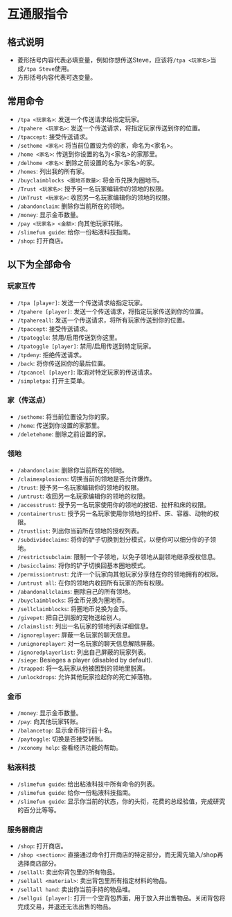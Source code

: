 # 互通服指令
## 格式说明
- 菱形括号内容代表必填变量，例如你想传送Steve，应该将`/tpa <玩家名>`当成`/tpa Steve`使用。
- 方形括号内容代表可选变量。

## 常用命令
- `/tpa <玩家名>`: 发送一个传送请求给指定玩家。
- `/tpahere <玩家名>`: 发送一个传送请求，将指定玩家传送到你的位置。
- `/tpaccept`: 接受传送请求。
- `/sethome <家名>`: 将当前位置设为你的家，命名为<家名>。
- `/home <家名>`: 传送到你设置的名为<家名>的家那里。
- `/delhome <家名>`: 删除之前设置的名为<家名>的家。
- `/homes`: 列出我的所有家。
- `/buyclaimblocks <圈地币数量>`: 将金币兑换为圈地币。
- `/Trust <玩家名>`: 授予另一名玩家编辑你的领地的权限。
- `/UnTrust <玩家名>`: 收回另一名玩家编辑你的领地的权限。
- `/abandonclaim`: 删除你当前所在的领地。
- `/money`: 显示金币数量。
- `/pay <玩家名> <金额>`: 向其他玩家转账。
- `/slimefun guide`: 给你一份粘液科技指南。
- `/shop`: 打开商店。

## 以下为全部命令
### 玩家互传
- `/tpa [player]`: 发送一个传送请求给指定玩家。
- `/tpahere [player]`: 发送一个传送请求，将指定玩家传送到你的位置。
- `/tpahereall`: 发送一个传送请求，将所有玩家传送到你的位置。
- `/tpaccept`: 接受传送请求。
- `/tpatoggle`: 禁用/启用传送到你这里。
- `/tpatoggle [player]`: 禁用/启用传送到特定玩家。
- `/tpdeny`: 拒绝传送请求。
- `/back`: 将你传送回你的最后位置。
- `/tpcancel [player]`: 取消对特定玩家的传送请求。
- `/simpletpa`: 打开主菜单。

### 家（传送点）
- `/sethome`: 将当前位置设为你的家。
- `/home`: 传送到你设置的家那里。
- `/deletehome`: 删除之前设置的家。

### 领地
- `/abandonclaim`: 删除你当前所在的领地。
- `/claimexplosions`: 切换当前的领地是否允许爆炸。
- `/trust`: 授予另一名玩家编辑你的领地的权限。
- `/untrust`: 收回另一名玩家编辑你的领地的权限。
- `/accesstrust`: 授予另一名玩家使用你的领地的按钮、拉杆和床的权限。
- `/containertrust`: 授予另一名玩家使用你领地的拉杆、床、容器、动物的权限。
- `/trustlist`: 列出你当前所在领地的授权列表。
- `/subdivideclaims`: 将你的铲子切换到划分模式，以便你可以细分你的子领地。
- `/restrictsubclaim`: 限制一个子领地，以免子领地从副领地继承授权信息。
- `/basicclaims`: 将你的铲子切换回基本圈地模式。
- `/permissiontrust`: 允许一个玩家向其他玩家分享他在你的领地拥有的权限。
- `/untrust all`: 在你的领地内收回所有玩家的所有权限。
- `/abandonallclaims`: 删除自己的所有领地。
- `/buyclaimblocks`: 将金币兑换为圈地币。
- `/sellclaimblocks`: 将圈地币兑换为金币。
- `/givepet`: 把自己驯服的宠物送给别人。
- `/claimslist`: 列出一名玩家的领地列表详细信息。
- `/ignoreplayer`: 屏蔽一名玩家的聊天信息。
- `/unignoreplayer`: 对一名玩家的聊天信息解除屏蔽。
- `/ignoredplayerlist`: 列出自己屏蔽的玩家列表。
- `/siege`: Besieges a player (disabled by default).
- `/trapped`: 将一名玩家从他被困到的领地里脱离。
- `/unlockdrops`: 允许其他玩家捡起你的死亡掉落物。

### 金币
- `/money`: 显示金币数量。
- `/pay`: 向其他玩家转账。
- `/balancetop`: 显示金币排行前十名。
- `/paytoggle`: 切换是否接受转账。
- `/xconomy help`: 查看经济功能的帮助。

### 粘液科技
- `/slimefun guide`: 给出粘液科技中所有命令的列表。
- `/slimefun guide`: 给你一份粘液科技指南。
- `/slimefun guide`: 显示你当前的状态，你的头衔，花费的总经验值，完成研究的百分比等等。

### 服务器商店
- `/shop`: 打开商店。
- `/shop <section>`: 直接通过命令打开商店的特定部分，而无需先输入/shop再选择商店部分。
- `/sellall`: 卖出你背包里的所有物品。
- `/sellall <material>`: 卖出背包里所有指定材料的物品。
- `/sellall hand`: 卖出你当前手持的物品堆。
- `/sellgui [player]`: 打开一个空背包界面，用于放入并出售物品。关闭背包将完成交易，并退还无法出售的物品。
